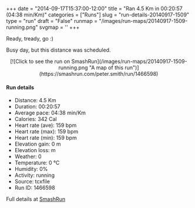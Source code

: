 +++
date = "2014-09-17T15:37:00-12:00"
title = "Ran 4.5 Km in 00:20:57 (04:38 min/Km)"
categories = ["Runs"]
slug = "run-details-20140917-1509"
type = "run"
draft = "False"
runmap = "/images/run-maps/20140917-1509-running.png"
svgmap = '<polyline points="">'
+++

Ready, tready, go :)

Busy day, but this distance was scheduled. 



<!--more-->

<center>
[![Click to see the run on SmashRun](/images/run-maps/20140917-1509-running.png "A map of this run")](https://smashrun.com/peter.smith/run/1466598)
</center>

#### Run details

* Distance: 4.5 Km
* Duration: 00:20:57
* Average pace: 04:38 min/Km
* Calories: 342 Cal
* Heart rate (ave): 159 bpm
* Heart rate (max): 159 bpm
* Heart rate (min): 159 bpm
* Elevation gain: 0 m
* Elevation loss:  m
* Weather: 0
* Temperature: 0 &deg;C
* Humidity: 0%
* Activity: running
* Source: tcxfile
* Run ID: 1466598

Full details at [SmashRun](https://smashrun.com/peter.smith/run/1466598)